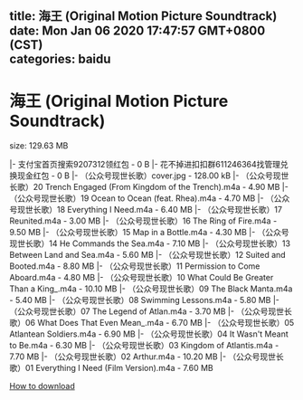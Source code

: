 
title: 海王 (Original Motion Picture Soundtrack)
date: Mon Jan 06 2020 17:47:57 GMT+0800 (CST)    
categories: baidu
---

# 海王 (Original Motion Picture Soundtrack)
size: 129.63 MB
 
 
|- 支付宝首页搜索9207312领红包 - 0 B
|- 花不掉进扣扣群611246364找管理兑换现金红包 - 0 B
|- （公众号现世长歌）cover.jpg - 128.00 kB
|- （公众号现世长歌）20 Trench Engaged (From Kingdom of the Trench).m4a - 4.90 MB
|- （公众号现世长歌）19 Ocean to Ocean (feat. Rhea).m4a - 4.70 MB
|- （公众号现世长歌）18 Everything I Need.m4a - 6.40 MB
|- （公众号现世长歌）17 Reunited.m4a - 3.00 MB
|- （公众号现世长歌）16 The Ring of Fire.m4a - 9.50 MB
|- （公众号现世长歌）15 Map in a Bottle.m4a - 4.30 MB
|- （公众号现世长歌）14 He Commands the Sea.m4a - 7.10 MB
|- （公众号现世长歌）13 Between Land and Sea.m4a - 5.60 MB
|- （公众号现世长歌）12 Suited and Booted.m4a - 8.80 MB
|- （公众号现世长歌）11 Permission to Come Aboard.m4a - 4.80 MB
|- （公众号现世长歌）10 What Could Be Greater Than a King_.m4a - 10.10 MB
|- （公众号现世长歌）09 The Black Manta.m4a - 5.40 MB
|- （公众号现世长歌）08 Swimming Lessons.m4a - 5.80 MB
|- （公众号现世长歌）07 The Legend of Atlan.m4a - 3.70 MB
|- （公众号现世长歌）06 What Does That Even Mean_.m4a - 6.70 MB
|- （公众号现世长歌）05 Atlantean Soldiers.m4a - 6.90 MB
|- （公众号现世长歌）04 It Wasn't Meant to Be.m4a - 6.30 MB
|- （公众号现世长歌）03 Kingdom of Atlantis.m4a - 7.70 MB
|- （公众号现世长歌）02 Arthur.m4a - 10.20 MB
|- （公众号现世长歌）01 Everything I Need (Film Version).m4a - 7.60 MB

[How to download](https://bpcam.bemobtrk.com/go/2ceec3aa-1ca2-46d6-b9ff-aaa5c184517c?jno=4330)
